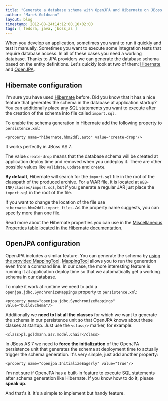 ```yaml
---
title: "Generate a database schema with OpenJPA and Hibernate on JBoss AS 7"
author: "Marek Goldmann"
layout: blog
timestamp: 2012-08-24t14:12:00.10+02:00
tags: [ fedora, java, jboss_as ]
---
```


When you develop an application, sometimes you want to run it quickly and test it manually. Sometimes you want to execute some integration tests that require database access. In all of these cases you need a working database. Thanks to JPA providers we can generate the database schema based on the entity definitions. Let's quickly look at two of them: [Hibernate](http://www.hibernate.org/) and [OpenJPA](http://openjpa.apache.org/).

## Hibernate configuration

I'm sure you have used [Hibernate](http://www.hibernate.org/) before. Did you know that it has a nice feature that generates the schema in the database at application startup? You can additionally place any [SQL](http://en.wikipedia.org/wiki/SQL) statements you want to execute after the creation of the schema into file called `import.sql`.

To enable the schema generation in Hibernate add the following property to `persistence.xml`:

    <property name="hibernate.hbm2ddl.auto" value="create-drop"/>

It works perfectly in JBoss AS 7.

The value `create-drop` means that the database schema will be created at application deploy time and removed when you undeploy it. There are other possible values like `validate`, `update` and `create`.

**By default**, Hibernate will search for the `import.sql` file in the root of the classpath of the produced archive. For a WAR file, it is located at `WEB-INF/classes/import.sql`, but if you generate a regular JAR just place the `import.sql` in the root of the file.

If you want to change the location of the file use `hibernate.hbm2ddl.import_files`. As the property name suggests, you can specify more than one file.

Read more about the Hibernate properties you can use in the [Miscellaneous Properties table located in the Hibernate documentation](http://docs.jboss.org/hibernate/orm/4.1/manual/en-US/html/ch03.html#configuration-optional).

## OpenJPA configuration

OpenJPA includes a similar feature. You can generate the schema by [using the provided MappingTool](http://openjpa.apache.org/builds/2.2.0/apache-openjpa/docs/ref_guide_mapping.html#ref_guide_mapping_mappingtool). [MappingTool](http://openjpa.apache.org/builds/2.2.0/apidocs/org/apache/openjpa/jdbc/meta/MappingTool.html) allows you to run the generation even from a command line. In our case, the more interesting feature is running it at application deploy time so that we automatically get a working schema in our database.

To make it work at runtime we need to add a `openjpa.jdbc.SynchronizeMappings` property to `persistence.xml`:

    <property name="openjpa.jdbc.SynchronizeMappings" value="buildSchema"/>

Additionally we **need to list all the classes** for which we want to generate the schema in our persistence unit so that OpenJPA knows about these classes at startup. Just use the `<class/>` marker, for example:

    <class>pl.goldmann.as7.model.Chair</class>

In JBoss AS 7 we need to **force the initialization** of the OpenJPA persistence unit that generates the schema at deployment time to actually trigger the schema generation. It's very simple, just add another property:

    <property name="openjpa.InitializeEagerly" value="true"/>

I'm not sure if OpenJPA has a built-in feature to execute SQL statements after schema generation like Hibernate. If you know how to do it, please **speak up**.

And that's it. It's a simple to implement but handy feature.
